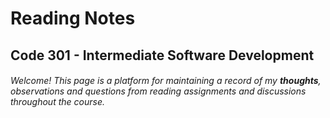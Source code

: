 # Reading Notes
## Code 301 - Intermediate Software Development
###### Welcome! This page is a platform for maintaining a record of my **thoughts**, _observations_ and questions from reading assignments and discussions throughout the course. 



